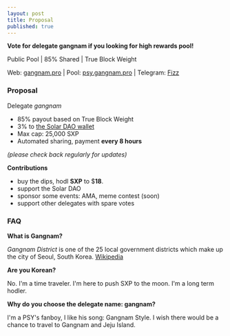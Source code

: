```yaml
---
layout: post
title: Proposal
published: true
---
```

**Vote for delegate gangnam if you looking for high rewards pool!**

Public Pool | 85% Shared | True Block Weight

Web: [gangnam.pro](https://gangnam.pro) | Pool: [psy.gangnam.pro](https://psy.gangnam.pro) | Telegram: [Fizz](https://t.me/gangnamdele)

### Proposal

Delegate   _gangnam_

-   85% payout based on True Block Weight
-   3% to [the Solar DAO wallet](https://explorer.solar.org/wallets/Sdao2USyAz9B6RBgZeFyNDePuQAxfzZZHE)
-   Max cap: 25,000 SXP
-   Automated sharing, payment **every 8 hours**

_(please check back regularly for updates)_

**Contributions**
- buy the dips, hodl **SXP** to $**18**.
- support the Solar DAO
- sponsor some events: AMA, meme contest (soon)
- support other delegates with spare votes

### FAQ

**What is Gangnam?**

*Gangnam District* is one of the 25 local government districts which make up the city of Seoul, South Korea. [Wikipedia](https://en.wikipedia.org/wiki/Gangnam_District)

**Are you Korean?**

No. I'm a time traveler. I'm here to push SXP to the moon. I'm a long term hodler.

**Why do you choose the delegate name: gangnam?**

I'm a PSY's fanboy, I like his song: Gangnam Style. I wish there would be a chance to travel to Gangnam and Jeju Island.
<!-- more -->
